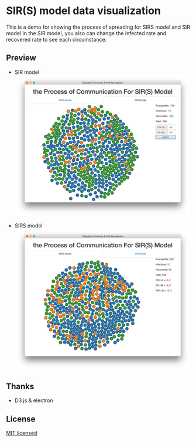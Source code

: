# SIR(S) model data visualization

This is a demo for showing the process of spreading for SIRS model and SIR model
In the SIR model, you also can change the infected rate and recovered rate to see each circumstance.

## Preview
- SIR model
![sir](misc/sir.png)

- SIRS model
![sirs](misc/sirs.png)

## Thanks

- D3.js & electron

## License

[MIT licensed](LICENSE)